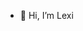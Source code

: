 - 👋 Hi, I’m Lexi


<!---
BohemioLexi/BohemioLexi is a ✨ special ✨ repository because its `README.md` (this file) appears on your GitHub profile.
You can click the Preview link to take a look at your changes.
--->
